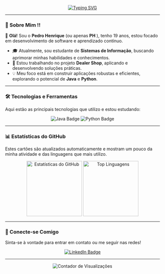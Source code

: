 <div align="center">
  <a href="https://git.io/typing-svg"><img src="https://readme-typing-svg.herokuapp.com?font=Fira+Code&size=30&pause=1000&color=F7F7F7&center=true&vCenter=true&width=435&lines=Ol%C3%A1%2C+Eu+sou+o+Pedro+Henrique+%28PH%29!;Bem-vindo+ao+meu+GitHub." alt="Typing SVG" /></a>
</div>

---

### 🚀 Sobre Mim !!

👋 **Olá!** Sou o **Pedro Henrique** (ou apenas **PH** ), tenho 19 anos, estou focado em desenvolvimento de software e aprendizado contínuo.

- 🎓 Atualmente, sou estudante de **Sistemas de Informação**, buscando aprimorar minhas habilidades e conhecimentos.
- 💼 Estou trabalhando no projeto **Dealer Shop**, aplicando e desenvolvendo soluções práticas.
- 💡 Meu foco está em construir aplicações robustas e eficientes, explorando o potencial de **Java** e **Python**.

---

### 🛠️ Tecnologias e Ferramentas

Aqui estão as principais tecnologias que utilizo e estou estudando:

<div align="center">
  <img src="https://img.shields.io/badge/Java-007396?style=for-the-badge&logo=java&logoColor=white" alt="Java Badge" />
  <img src="https://img.shields.io/badge/Python-3776AB?style=for-the-badge&logo=python&logoColor=white" alt="Python Badge" />
</div>

---

### 📊 Estatísticas do GitHub

Estes cartões são atualizados automaticamente e mostram um pouco da minha atividade e das linguagens que mais utilizo.

<div align="center">
  <img height="180em" src="https://github-readme-stats.vercel.app/api?username=PedrohgdSantos&show_icons=true&theme=dark&include_all_commits=true&count_private=true" alt="Estatísticas do GitHub" />
  
  <img height="180em" src="https://github-readme-stats.vercel.app/api/top-langs/?username=PedrohgdSantos&layout=compact&langs_count=6&theme=dark" alt="Top Linguagens" />
</div>

---

### 🔗 Conecte-se Comigo

Sinta-se à vontade para entrar em contato ou me seguir nas redes!

<div align="center">
  <a href="https://www.linkedin.com/in/pedro-henrique-s-b75396298/" target="_blank">
    <img src="https://img.shields.io/badge/LinkedIn-0077B5?style=for-the-badge&logo=linkedin&logoColor=white" alt="LinkedIn Badge" />
  </a>

</div>

---

<div align="center">

  <img src="https://visitor-badge.laobi.icu/badge?page_id=PedrohgdSantos.PedrohgdSantos" alt="Contador de Visualizações" />
</div>
